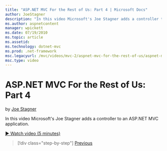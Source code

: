 ```yaml
---
title: "ASP.NET MVC For the Rest of Us: Part 4 | Microsoft Docs"
author: JoeStagner
description: "In this video Microsoft's Joe Stagner adds a controller to an ASP.NET MVC application."
ms.author: aspnetcontent
manager: wpickett
ms.date: 07/19/2010
ms.topic: article
ms.assetid: 
ms.technology: dotnet-mvc
ms.prod: .net-framework
msc.legacyurl: /mvc/videos/mvc-2/aspnet-mvc-for-the-rest-of-us/aspnet-mvc-for-the-rest-of-us-part-4
msc.type: video
---
```

ASP.NET MVC For the Rest of Us: Part 4
====================
by [Joe Stagner](https://github.com/JoeStagner)

In this video Microsoft's Joe Stagner adds a controller to an ASP.NET MVC application.

[&#9654; Watch video (5 minutes)](https://channel9.msdn.com/Blogs/ASP-NET-Site-Videos/aspnet-mvc-for-the-rest-of-us-part-4)

>[!div class="step-by-step"]
[Previous](aspnet-mvc-for-the-rest-of-us-part-3.md)